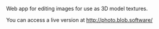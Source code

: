 Web app for editing images for use as 3D model textures.

You can access a live version at http://photo.blob.software/
